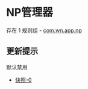# NP管理器

存在 1 规则组 - [com.wn.app.np](/src/apps/com.wn.app.np.ts)

## 更新提示

默认禁用

- [快照-0](https://i.gkd.li/import/14141289)
